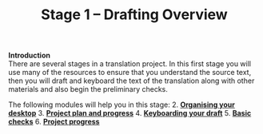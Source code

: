 ﻿---
title: Stage 1 – Drafting Overview
---

**Introduction**  
There are several stages in a translation project. In this first stage you will use many of the resources to ensure that you understand the source text, then you will draft and keyboard the text of the translation along with other materials and also begin the preliminary checks.

The following modules will help you in this stage:
2. [**Organising your desktop**](2.OD.md)
3. [**Project plan and progress**](3.PP1.md)
4. [**Keyboarding your draft**](4.KD.md)
5. [**Basic checks**](5.BC1.md)
6. [**Project progress**](6.PP2.md)  

